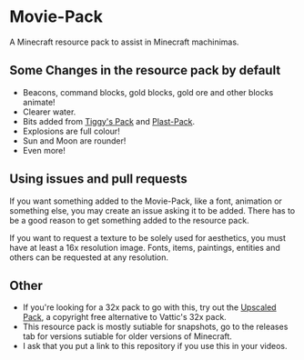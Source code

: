 Movie-Pack
==========

A Minecraft resource pack to assist in Minecraft machinimas.

Some Changes in the resource pack by default
--------------------------------------------
- Beacons, command blocks, gold blocks, gold ore and other blocks animate!
- Clearer water.
- Bits added from [Tiggy's Pack][1] and [Plast-Pack][2].
- Explosions are full colour!
- Sun and Moon are rounder!
- Even more!

Using issues and pull requests
------------------------------
If you want something added to the Movie-Pack, like a font, animation or
something else, you may create an issue asking it to be added. There has to be a good reason to get something added to the resource pack.

If you want to request a texture to be solely used for aesthetics, you must have at least a 16x resolution image.
Fonts, items, paintings, entities and others can be requested at any resolution.

Other
-----
- If you're looking for a 32x pack to go with this, try out the [Upscaled Pack][3], a copyright free alternative to Vattic's 32x pack.
- This resource pack is mostly sutiable for snapshots, go to the releases tab for versions sutiable for older versions of Minecraft.
- I ask that you put a link to this repository if you use this in your videos.


[1]:https://oc.tc/forums/topics/52f2ca9e12ca95ef76003af3
[2]:https://github.com/Plastix/Plast-Pack
[3]:http://www.curse.com/texture-packs/minecraft/upscaled
